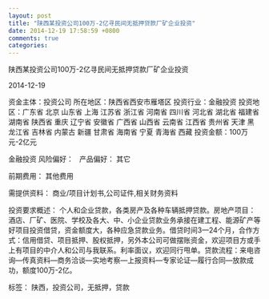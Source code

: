 ```yaml
---
layout: post
title: "陕西某投资公司100万-2亿寻民间无抵押贷款厂矿企业投资"
date: 2014-12-19 17:58:59 +0800
comments: true
categories: 
---
```

陕西某投资公司100万-2亿寻民间无抵押贷款厂矿企业投资



2014-12-19

资金主体：投资公司
所在地区：陕西省西安市雁塔区
投资行业：金融投资
投资地区：广东省 北京 山东省 上海 江苏省 浙江省 河南省 四川省 河北省 湖北省 福建省 湖南省 陕西省 重庆 辽宁省 安徽省 广西省 山西省 云南省 江西省 贵州省 天津 黑龙江省 吉林省 内蒙古 新疆 甘肃省 海南省 宁夏 青海省 西藏
投资金额：100万元-2亿元

金融投资
风险偏好：
                             
                                                                                产品偏好：
                            其它

前期费用：
其他费用

需提供资料：
商业/项目计划书,公司证件,相关财务资料

投资要求概述：
个人和企业贷款，各类房产及各种车辆抵押贷款。房地产项目：酒店、厂矿、医院、学校及各大、中、小企业贷款业务承接在建工程、能源矿产等好项目投资借贷，资金额度大，各种应急贷款业务。借贷时间3—24个月，合作方式：信用借贷、项目抵押、股权抵押，另外本公司可做摆账资金，欢迎项目方或手上有项目的中介人和公司与我联系。利率面议，欢迎同行甩单。贷款流程：来电咨询—传真资料—商务洽谈—实地考察—上报资料—专家论证—履行合同—放款成功，额度100万-2亿。

标签：
陕西，投资公司，无抵押，贷款

